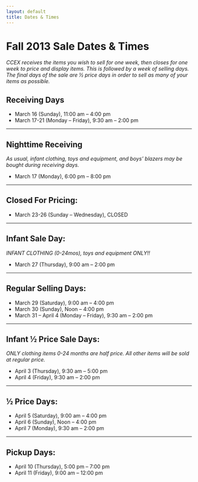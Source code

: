 ```yaml
---
layout: default
title: Dates & Times
---
```


# Fall 2013 Sale Dates & Times

*CCEX receives the items you wish to sell for one week, then closes for one week to price and display items. This is followed by a week of selling days. The final days of the sale are ½ price days in order to sell as many of your items as possible.*

## Receiving Days

- March 16 (Sunday), 11:00 am – 4:00 pm
- March 17-21 (Monday – Friday), 9:30 am – 2:00 pm

---

## Nighttime Receiving

*As usual, infant clothing, toys and equipment, and boys’ blazers may be bought during receiving days.*

- March 17 (Monday), 6:00 pm – 8:00 pm

---

## Closed For Pricing:

- March 23-26 (Sunday – Wednesday), CLOSED

---

## Infant Sale Day:

*INFANT CLOTHING (0-24mos), toys and equipment ONLY!!*

- March 27 (Thursday), 9:00 am – 2:00 pm

---

## Regular Selling Days:

- March 29 (Saturday), 9:00 am – 4:00 pm
- March 30 (Sunday), Noon – 4:00 pm
- March 31 – April 4 (Monday – Friday), 9:30 am – 2:00 pm

---

## Infant ½ Price Sale Days:

*ONLY clothing items 0-24 months are half price. All other items will be sold at regular price.*

- April 3 (Thursday), 9:30 am – 5:00 pm
- April 4 (Friday), 9:30 am – 2:00 pm

---

## ½ Price Days:

- April 5 (Saturday), 9:00 am – 4:00 pm
- April 6 (Sunday), Noon – 4:00 pm
- April 7 (Monday), 9:30 am – 2:00 pm

---

## Pickup Days:

- April 10 (Thursday), 5:00 pm – 7:00 pm
- April 11 (Friday), 9:00 am – 12:00 pm
